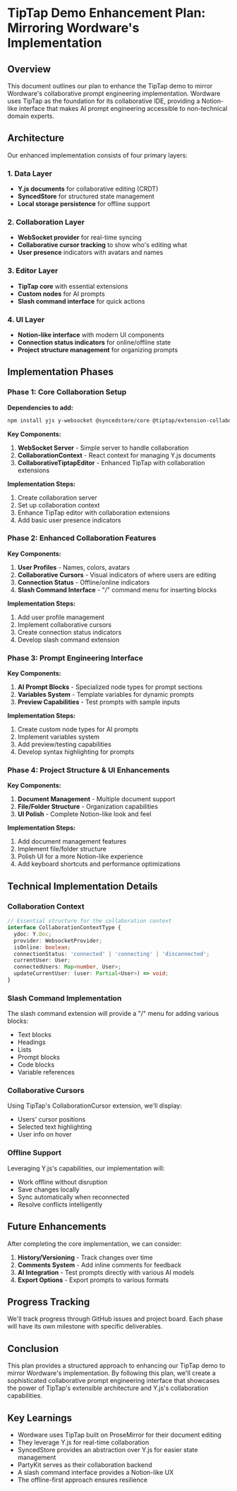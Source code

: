 # TipTap Demo Enhancement Plan: Mirroring Wordware's Implementation

## Overview

This document outlines our plan to enhance the TipTap demo to mirror Wordware's collaborative prompt engineering implementation. Wordware uses TipTap as the foundation for its collaborative IDE, providing a Notion-like interface that makes AI prompt engineering accessible to non-technical domain experts.

## Architecture

Our enhanced implementation consists of four primary layers:

### 1. Data Layer
- **Y.js documents** for collaborative editing (CRDT)
- **SyncedStore** for structured state management
- **Local storage persistence** for offline support

### 2. Collaboration Layer
- **WebSocket provider** for real-time syncing
- **Collaborative cursor tracking** to show who's editing what
- **User presence** indicators with avatars and names

### 3. Editor Layer
- **TipTap core** with essential extensions
- **Custom nodes** for AI prompts 
- **Slash command interface** for quick actions

### 4. UI Layer
- **Notion-like interface** with modern UI components
- **Connection status indicators** for online/offline state
- **Project structure management** for organizing prompts

## Implementation Phases

### Phase 1: Core Collaboration Setup

**Dependencies to add:**
```bash
npm install yjs y-websocket @syncedstore/core @tiptap/extension-collaboration @tiptap/extension-collaboration-cursor
```

**Key Components:**
1. **WebSocket Server** - Simple server to handle collaboration
2. **CollaborationContext** - React context for managing Y.js documents
3. **CollaborativeTiptapEditor** - Enhanced TipTap with collaboration extensions

**Implementation Steps:**
1. Create collaboration server
2. Set up collaboration context
3. Enhance TipTap editor with collaboration extensions
4. Add basic user presence indicators

### Phase 2: Enhanced Collaboration Features

**Key Components:**
1. **User Profiles** - Names, colors, avatars
2. **Collaborative Cursors** - Visual indicators of where users are editing
3. **Connection Status** - Offline/online indicators
4. **Slash Command Interface** - "/" command menu for inserting blocks

**Implementation Steps:**
1. Add user profile management
2. Implement collaborative cursors
3. Create connection status indicators
4. Develop slash command extension

### Phase 3: Prompt Engineering Interface

**Key Components:**
1. **AI Prompt Blocks** - Specialized node types for prompt sections
2. **Variables System** - Template variables for dynamic prompts
3. **Preview Capabilities** - Test prompts with sample inputs

**Implementation Steps:**
1. Create custom node types for AI prompts
2. Implement variables system
3. Add preview/testing capabilities
4. Develop syntax highlighting for prompts

### Phase 4: Project Structure & UI Enhancements

**Key Components:**
1. **Document Management** - Multiple document support
2. **File/Folder Structure** - Organization capabilities
3. **UI Polish** - Complete Notion-like look and feel

**Implementation Steps:**
1. Add document management features
2. Implement file/folder structure
3. Polish UI for a more Notion-like experience
4. Add keyboard shortcuts and performance optimizations

## Technical Implementation Details

### Collaboration Context

```typescript
// Essential structure for the collaboration context
interface CollaborationContextType {
  ydoc: Y.Doc;
  provider: WebsocketProvider;
  isOnline: boolean;
  connectionStatus: 'connected' | 'connecting' | 'disconnected';
  currentUser: User;
  connectedUsers: Map<number, User>;
  updateCurrentUser: (user: Partial<User>) => void;
}
```

### Slash Command Implementation

The slash command extension will provide a "/" menu for adding various blocks:
- Text blocks
- Headings
- Lists
- Prompt blocks
- Code blocks
- Variable references

### Collaborative Cursors

Using TipTap's CollaborationCursor extension, we'll display:
- Users' cursor positions
- Selected text highlighting
- User info on hover

### Offline Support

Leveraging Y.js's capabilities, our implementation will:
- Work offline without disruption
- Save changes locally
- Sync automatically when reconnected
- Resolve conflicts intelligently

## Future Enhancements

After completing the core implementation, we can consider:

1. **History/Versioning** - Track changes over time
2. **Comments System** - Add inline comments for feedback
3. **AI Integration** - Test prompts directly with various AI models
4. **Export Options** - Export prompts to various formats

## Progress Tracking

We'll track progress through GitHub issues and project board. Each phase will have its own milestone with specific deliverables.

## Conclusion

This plan provides a structured approach to enhancing our TipTap demo to mirror Wordware's implementation. By following this plan, we'll create a sophisticated collaborative prompt engineering interface that showcases the power of TipTap's extensible architecture and Y.js's collaboration capabilities.

## Key Learnings

- Wordware uses TipTap built on ProseMirror for their document editing
- They leverage Y.js for real-time collaboration
- SyncedStore provides an abstraction over Y.js for easier state management
- PartyKit serves as their collaboration backend
- A slash command interface provides a Notion-like UX
- The offline-first approach ensures resilience
